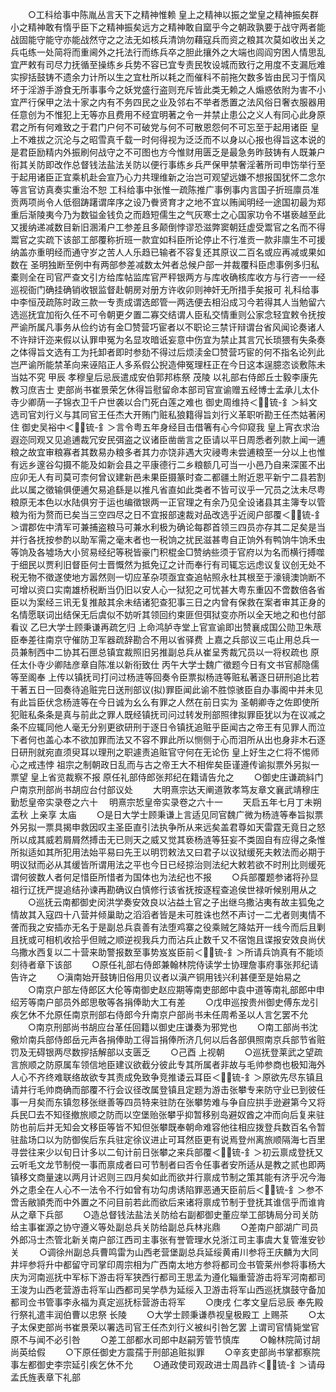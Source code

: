 <!-- { "loadSidebar": true } -->
　　○工科给事中陈胤丛言天下之精神惟赖  皇上之精神以振之堂皇之精神振矣群小之精神敢有惰乎臣下之精神振矣远方之精神敢自窳乎今之朝政孰要于战守两者能战固能守能守亦能战然守之之法无如核兵清饷勿藉寇兵而资之粮其次莫如收出关之兵屯练一处简将而重阃外之托法行而练兵卒之胆此攘外之大端也闾阎穷困人情思乱宜严敕有司尽力抚循至操练乡兵势不容已宜专责民牧设城而致行之用度不支漏卮难实摉括鼓铸不遗余力计所以生之宜杜所以耗之而催科不前拖欠数多皆由民习于惰风坏于淫游手游食无所事事今之妖党盛行盗则充斥皆此类无赖之人煽惑依附为害不小宜严行保甲之法十家之内有不务四民之业及邻右不举者悉置之法风俗日奢衣服器用任意创为不惟犯上无等亦且费用不经宜明著之令一并禁止患公之义人有同心此身原君之所有何难致之于君门户何不可破党与何不可散恩怨何不可忘至于起用诸臣  皇上不难拔之沉沦与之昭雪真千载一时何得视为泛泛而不以身以心报也得旨这本说的是君臣励精内外振刷何战守之不可图也方今惟财用匮乏是最急务昨鼓铸有人既兼户衔其关防即改作总督钱法盐法关防以便行事练乡兵严保甲禁奢淫著所司申饬举行至于起用诸臣正宜乘机赴会宣乃心力共理维新之治岂可观望远嫌不想报国犹怀二念尔等言官访真奏实重治不恕  工科给事中张惟一疏陈推广事例事内言国子折班廪员准贡两项尚令人低徊踌躇谓庠序之设乃餋贤育才之地不宜以贿闻明经一途国初最为郑重后渐陵夷今乃为数镒金钱负之而趋短儒生之气灰寒士之心国家功令不堪亵越至此又援纳递减数目新旧溷淆户工参差且多颠倒悖谬恐滋弊窦朝廷虚受鬻官之名而不得鬻官之实疏下该部工部覆称折班一款宜如科臣所论停止不行准贡一款非廪生不可援纳盖亦重明经而通守岁之苦人人乐趋已输者不容复还其原议二百名或应再减或果如数在  圣明独断至例中有两部参差减数太舛者总候户部一并裁覆科臣虑事例多归私橐则全在司官严查文引方给库帖监库官严秤银两方与库收确核库收方与行咨一一经巡视衙门确挂确销收银监督赴朝房对册方许收卯则神奸无所措手矣报可  礼科给事中李恒茂疏陈时政三款一专责成谓选郎管一两选便去相沿成习今若得其人当勉留六选巡抚宜加衔久任不可令朝更夕置二寡交结谓人臣私交情重则公家念轻宜敕令抚按严谕所属凡事务从俭约访有金□赞营巧宦者以不职论三禁讦辩谓台省风闻论奏诸人不许辩讦迩来假以认罪申冤为名显攻暗诋妄意中伤宜为禁止其言冗长琐猥有失条奏之体得旨文选有工为托卸者即时参劾不得过后烦渎金□赞营巧宦的何不指名论列此岂严谕所能禁革向来诬陷正人多系假公掜造伸冤理枉正在今日这本逞臆恣谈敷陈未当姑不究  甲辰  孝穆皇后忌辰遣成安伯郭邦栋祭  茂陵  以礼部右侍郎丘士毅李康先教习庶吉士  吏部尚书崔景荣乞休得旨慰留命本部司官宣谕赠五经博士孟承儿太仆寺少卿荫一子锦衣卫千户世袭以合门死白莲之难也  御史周维持＜锍-釒＞紏文选司官刘行义与其同官王任杰大开贿门赃私狼籍得旨刘行义革职听勘王任杰姑著闲住  御史吴裕中＜锍-釒＞言令粤五年身经目击借箸有心今仰窥我  皇上宵衣求治遐迩同观又见追逋裁冗安民弭盗之议诸臣凿凿言之臣请以平日周悉者列款上闻一逋粮之故宜审粮寡者其数易办粮多者其力亦饶非遇大灾祲粤未尝逋粮至一分以上也惟有远乡邃谷勾摄不能及如新会县之平康德行二乡粮额几可当一小邑乃自来深匿不出应卯无人有司莫可柰何曾议建新邑未果臣摄篆时查二都疆土附近恩平新宁二县若割此以属之徵输俱便逋欠易追繇是以推凡省直如此类者不皆可议乎一冗员之汰未尽粤粮原无本色以水陆俱穷于运也编徵银两一正官理之有余乃见全设诸县其主簿专以管粮为衔为赘而已矣当三空四尽之日不宜报部速裁对品改选乎近阅户部覆＜锍-釒＞谓郡佐中清军可兼捕盗粮马可兼水利极为确论每郡首领三四员亦存其二足矣是当并行各抚按参酌以助军需之毫末者也一税饷之扰民滋甚粤自正饷外有鸭饷牛饷禾虫等饷及各墟场大小贸易经纪等税皆豪门积棍金□赞纳些须于官府以为名而横行搏噬于细民以贾利旧督臣何士晋慨然为抵免辽之计而奉行有司辄忘远虑议复议创无处不税无物不徵遂使地方嚣然则一切应革杂项亟宜查追帖照永杜其根至于濠镜澳饷断不可增以资口实南雄桥税断当仍旧以安人心一狱犯之可忧甚大粤东重囚不啻数倍各省臣以为案经三讯无复推敲其余未结诸犯查犯事三日之内曾有保救在案者审其正身的名情愿联词出结保无后虞似不妨听其领回约束匪但弭狱变亦所以全天地之和也付部看议  乙巳大学士顾秉谦再疏乞归  上命鸿胪寺堂上官宣谕即出赞襄成国公勋卫朱荩臣奉差往南京守催防卫军器疏辞勘合不用以省驿费  上嘉之兵部议三屯止用总兵一员兼制西中二协其石匣总镇宜裁照旧另推副总兵从崔呈秀裁冗员以一将权疏也  原任太仆寺少卿陆彦章自陈准以新衔致仕  丙午大学士魏广徵题今日有文书官郝隐儒等至阁奉  上传以镇抚司打问过杨涟等回奏令臣票拟杨涟等赃私著逐日研刑追比若干著五日一回奏待追赃完日送刑部议(拟)罪臣闻此谕不胜惊骇臣自办事阁中并未见有此旨臣伏念杨涟等在今日诚为幺么有罪之人然在前日实为  圣朝卿寺之佐即使所犯赃私条条是真与前此之罪人既经镇抚司问过转发刑部照律拟罪臣犹以为在议减之条不应辄同他人毫无分别更欲研刑于逐日令镇抚追赃乎臣闻古之帝王有见罪人而泣下者何也盖心本不欲加罪而法又不容不罪此所以恻侧于心而泪所从出也身非木石逐日研刑就宛直须臾耳以理刑之职遽责追赃官守何在无论伤  皇上好生之仁将不惕师心之戒违悖  祖宗之制朝政日乱而与古之帝王大不相侔矣臣谨遵传谕拟票外另拟一票望  皇上省览裁察不报  原任礼部侍郎张邦纪在籍请告允之
　　○御史庄谦疏紏门户南京刑部尚书胡应台付部议处
　　大明熹宗达天阐道敦孝笃友章文襄武靖穆庄勤悊皇帝实录卷之六十
　明熹宗悊皇帝实录卷之六十一
　　天启五年七月丁未朔孟秋  上亲享  太庙
　　○是日大学士顾秉谦上言适见同官魏广微为杨涟等奉旨拟票外另拟一票具揭申救因叹主圣臣直引法执争所从来远矣盖君尊如天雷霆无竟日之怒所以成其威若屑屑然搏击无已则天之威又觉其亵杨涟等狂妄不类固自有应得之条惟所拟适如其所犯用法始平易曰先王以明罚敕法又曰君子以议狱缓死夫敕法而必期于明议狱而必从其缓皆所谓用法之平也今日已经掠治则法纪大敕若欲不时刑比则缓死谓何彼数人者何足惜臣所惜者为国体也为法纪也不报
　　○兵部覆题参诸将孙显祖行辽抚严提追结孙谏再勘确议白慎修行该省抚按逐程查追侯世禄听候别用从之
　　○巡抚云南都御史闵洪学奏安效良以沾益土官之子出继乌撒沾夷有故主狐兔之情故其入寇四十八营并倾巢助之滔滔者皆是未可胜诛也然不声讨一二尤者则夷情不詟而我之安插亦无名于是副总兵袁善有法堕鸡寨之役乘贼乞降姑开一线今而后且剿且抚或可相机收拾乎但贼之顺逆视我兵力而沾兵止数千又不宿饱且谍报安效良尚伏乌撒水西复以二十营来助警报数至事势岌岌臣前＜锍-釒＞所请兵饷真有不能顷刻待者章下该部
　　○原任礼部右侍郎兼翰林院侍读学士协理詹事府事张邦纪请告许之
　　○滇南始开鼓铸旧俗用贝议者以滇产铜用钱兴利甚便至是始易之
　　○南京户部左侍郎区大伦等南御史赵应期等南吏部郎中袁中道等南礼部郎中申绍芳等南户部员外郎思敬等各捐俸助大工有差
　　○戊申巡按贵州御史傅东龙引疾乞休不允原任南京刑部右侍郎今升南京户部尚书未任周希圣以人言乞罢不允
　　○南京刑部尚书胡应台革任回籍以御史庄谦奏为邪党也
　　○南工部尚书沈儆炌南兵部侍郎岳元声各捐俸助工得旨捐俸所济几何以后各部俱照南京兵部节省赃罚及无碍银两尽数摉括解部以支匮乏
　　○己酉  上视朝
　　○巡抚登莱武之望疏言旅顺之防原属车领信地臣建议欲截分彼此专其所属者非故与毛帅参商也极知海外人心不齐终难联络故欲专其责成免致争竞推诿云耳臣＜锍-釒＞原欲先尽东镇且请并行毛帅商确而部覆不行会议径改属登镇且定题为游击张攀专来防守业已到彼任事一月矣而东镇忽移张继善等四员特来驻防在张攀势难与争自应拱手逊避第今又将兵民□去不知径撤旅顺之防而以空堡贻张攀乎抑暂移别岛避奴酋之冲而向后复来驻防也前后并无知会文移臣等皆不知但张攀既奉朝命难容他往相应拨登兵数百名令暂驻盐场口以为防御俟后东兵驻定徐议进止可耳然臣更有说焉登州离旅顺隔海七百里寻尝往来少以旬日计多以二旬计前日张攀之来兵部覆＜锍-釒＞初云禀成登抚又云听毛文龙节制傥一事而禀成者曰可节制者曰否令任事者安所适从是教之贰也即两镇移文商量速以两月计迟则三四月矣如此而欲并行禀成节制之策其能有济乎况今海外之患全在人心不一法令不行如曾有功勾虏诱陷罪恶通天臣前后＜锍-釒＞参不啻舌敝頴秃而中外置之不问目前若此而欲后来诸将禀成节制于登抚其谁信乎而谁肯从之章下兵部
　　○造总督钱法盐法关防给右副都御史董应举工部铸局分司关防给主事崔源之协守遵义等处副总兵关防给副总兵林兆鼎
　　○差南户部湖广司员外郎冯士杰管北新关南户部江西司主事张有誉管理水兑浙江司主事虞大复管淮安钞关
　　○调徐州副总兵曹鸣雷为山西老营堡副总兵延绥黄甫川参将王庆麟为大同井坪参将升中都留守司掌印周宗相为广西南太地方参将都司佥书管莱州参将事杨大庆为河南巡抚中军标下游击将军狭西行都司王思孟为遵化辎重营游击将军河南都司王浚为山西老营游击将军山西都司吴学恭为延绥入卫游击将军山西巡抚旗鼓守备加都司佥书管事李永福为真定巡抚标营游击将军
　　○庚戌  仁孝文皇后忌辰  奉先殿行祭礼遣丰润伯曹以忠祭  长陵
　　○大学士顾秉谦恭视皇极殿工  上赐茶
　　○太子太保吏部尚书崔景荣以署选司官王任杰刘行义被纠引咎乞罢  上谓司官情毙堂官原不与闻不必引咎
　　○差工部都水司郎中赵嗣芳管节慎库
　　○翰林院简讨胡尚英给假
　　○下原任御史方震孺于刑部追赃拟罪
　　○辛亥吏部尚书掌都察院事左都御史李宗延引疾乞休不允
　　○通政使司观政进士周昌祚＜锍-釒＞请母孟氏旌表章下礼部
